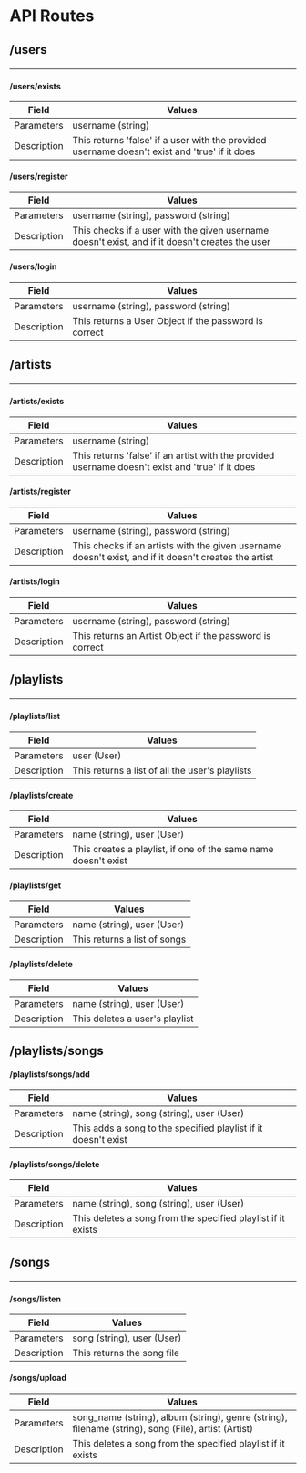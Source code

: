 # API Routes

## /users<hr>

#### /users/exists

| Field       | Values                                                                                        |
|-------------|-----------------------------------------------------------------------------------------------|
| Parameters  | username (string)                                                                             |
| Description | This returns 'false' if a user with the provided username doesn't exist and 'true' if it does |

#### /users/register

| Field       | Values                                                                                          |
|-------------|-------------------------------------------------------------------------------------------------|
| Parameters  | username (string), password (string)                                                            |
| Description | This checks if a user with the given username doesn't exist, and if it doesn't creates the user |

#### /users/login

| Field       | Values                                                |
|-------------|-------------------------------------------------------|
| Parameters  | username (string), password (string)                  |
| Description | This returns a User Object if the password is correct |


## /artists<hr>

#### /artists/exists

| Field       | Values                                                                                           |
|-------------|--------------------------------------------------------------------------------------------------|
| Parameters  | username (string)                                                                                |
| Description | This returns 'false' if an artist with the provided username doesn't exist and 'true' if it does |

#### /artists/register

| Field       | Values                                                                                                |
|-------------|-------------------------------------------------------------------------------------------------------|
| Parameters  | username (string), password (string)                                                                  |
| Description | This checks if an artists with the given username doesn't exist, and if it doesn't creates the artist |

#### /artists/login

| Field       | Values                                                   |
|-------------|----------------------------------------------------------|
| Parameters  | username (string), password (string)                     |
| Description | This returns an Artist Object if the password is correct |


## /playlists<hr>

#### /playlists/list

| Field       | Values                                          |
|-------------|-------------------------------------------------|
| Parameters  | user (User)                                     |
| Description | This returns a list of all the user's playlists |

#### /playlists/create

| Field       | Values                                                         |
|-------------|----------------------------------------------------------------|
| Parameters  | name (string), user (User)                                     |
| Description | This creates a playlist, if one of the same name doesn't exist |

#### /playlists/get

| Field       | Values                       |
|-------------|------------------------------|
| Parameters  | name (string), user (User)   |
| Description | This returns a list of songs |

#### /playlists/delete

| Field       | Values                         |
|-------------|--------------------------------|
| Parameters  | name (string), user (User)     |
| Description | This deletes a user's playlist |

## /playlists/songs

#### /playlists/songs/add

| Field       | Values                                                         |
|-------------|----------------------------------------------------------------|
| Parameters  | name (string), song (string), user (User)                      |
| Description | This adds a song to the specified playlist if it doesn't exist |

#### /playlists/songs/delete

| Field       | Values                                                       |
|-------------|--------------------------------------------------------------|
| Parameters  | name (string), song (string), user (User)                    |
| Description | This deletes a song from the specified playlist if it exists |

## /songs<hr>

#### /songs/listen

| Field       | Values                     |
|-------------|----------------------------|
| Parameters  | song (string), user (User) |
| Description | This returns the song file |

#### /songs/upload

| Field       | Values                                                                                              |
|-------------|-----------------------------------------------------------------------------------------------------|
| Parameters  | song_name (string), album (string), genre (string), filename (string), song (File), artist (Artist) |
| Description | This deletes a song from the specified playlist if it exists                                        |